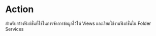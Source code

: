 # Action
สำหรับสร้างฟังก์ชั่นที่ใช้ในการจัดการข้อมูลไว้ให้ Views และเรียกใช้งานฟังก์ชั่นใน Folder Services